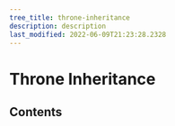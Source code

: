 ```yaml
---
tree_title: throne-inheritance
description: description
last_modified: 2022-06-09T21:23:28.2328
---
```


# Throne Inheritance

## Contents
